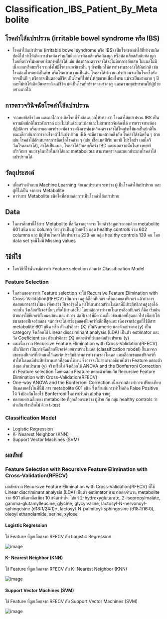 # Classification_IBS_Patient_By_Metabolite
## โรคลำไส้แปรปรวน (irritable bowel syndrome หรือ IBS)  
- โรคลำไส้แปรปรวน (irritable bowel syndrome หรือ IBS)  เป็นโรคของลำไส้ที่ทำงานผิดปกติไป ทำให้เกิดการปวดท้องร่วมกับมีอาการท้องเสียหรือท้องผูก หรือท้องเสียสลับกับท้องผูก โดยที่ตรวจไม่พบพยาธิสภาพที่ลำไส้ เช่น ส่องกล้องตรวจลำไส้จะไม่มีอาการอักเสบ ไม่แผลไม่มีเนื้องอกหรือมะเร็ง รวมทั้งไม่มีโรคของอวัยวะอื่น ๆ ที่จะมีผลให้การทำงานของลำไส้ผิดปกติ เช่นโรคต่อมไทรอยด์เป็นพิษ หรือโรคเบาหวานเป็นต้น โรคลำไส้ทำงานแปรปรวนจะเป็นโรคเรื้อรังอาจเป็นปี ๆ หรืออาจเป็นตลอดชีวิต เป็นโรคที่ไม่ทำให้สุขภาพเสื่อมโทรม แม้จะเป็นมาหลาย ๆ ปี และไม่ทำให้เกิดอันตรายถึงแก่ชีวิต แต่เป็นโรคที่สร้างความรำคาญ และความทุกข์ทรมานให้ผู้ป่วยอย่างมากได้ 
## การตรวจวินิจฉัยโรคลำไส้แปรปรวน
- จากพยาธิสรีรวิทยาและกลไกการเกิดโรคที่ซับซ้อนบอกให้ทราบว่า โรคลำไส้แปรปรวน IBS เป็นความผิดปกติในระดับเซลล์ มองไม่เห็นด้วยตาเปล่าและไม่สามารถจับต้องได้ การตรวจทางห้องปฏิบัติการ หรือภาพเอกซเรย์ช่องท้อง รวมถึงการส่องกล้องตรวจลำไส้ใหญ่จะให้ผลเป็นปกติในขณะเดียวกันอาการของโรคลำไส้แปรปรวน IBS จะมีความคล้ายคลึงกับ โรคลำไส้ชนิดอื่น ๆ ด้วย เช่น โรคลำไส้อักเสบจากการติดเชื้อโรคต่าง ๆ (เช่น เชื้อแบคทีเรีย พยาธิ โปรโตซัว เอชไอวี วัณโรคลงลำไส้), ลำไส้เป็นแผล, โรคลำไส้อักเสบเรื้อรัง IBD  และนอกจากนั้นในทางพยาธิสรีรวิทยา พบว่าจุลินทรีย์ในลำไส้และ metabolites สามารถตรวจและแยกประเภทโรคลำไส้แปรปรวนได้ 
## วัตถุประสงค์
- เพื่อสร้างตัวแบบ Machine Learning จำแนกประเภท ระหว่าง ผู้เป็นโรคลำไส้แปรปรวน และผู้ที่ไม่เป็น จากสาร Metabolite
- หาว่าสาร Metabolite ชนิดใดที่ส่งผลต่อการเป็นโรคลำไส้แปรปรวน
## Data
- ในการศึกษานี้ใช้สาร Metabolite ที่สกัดจากอุจจาระ โดยตัวข้อมูลประกอบด้วย metabolite 601 ชนิด และ column ที่ระบุว่าเป็นผู้ป่วยหรือ กลุ่ม healthy controls รวม 602 columns
และ มีผู้ป่วยโรคลำไส้แปรปรวน 229 คน กลุ่ม healthy controls 139 คน โดย data set ชุดนี้ไม่มี Missing values
## วิธีที่ใช้
- โดยวิธีที่ใช้นั้นจะมีการทำ Feature selection ก่อนเข้า Classification Model
### Feature Selection
- ในส่วนของการทำ Feature selection จะใช้ Recursive Feature Elimination with Cross-Validation(RFECV) เป็นการวนลูปเลือกฟีเจอร์ หรือกลุ่มของฟีเจอร์ แล้วทำการทดสอบการสร้างโมเด เพื่อหาว่า ฟีเจอร์ชุดใด ทำให้สามารถสร้างโมเดลที่มีประสิทธิภาพสูงสุดได้ จากนั้น จึงเลือกฟีเจอร์นั้นๆ เพื่อใช้งานต่อไป โดยหลักการทำงานในการเลือกฟีเจอร์ ก็คือ เริ่มต้นด้วยการใช้ฟีเจอร์ทั้งหมดก่อน และทำการ ตัดฟีเจอร์ที่มีความเกี่ยวข้องน้อยที่สุดออกไป เพื่อทำให้ขนาดของฟีเจอร์ลดลง จนกว่าจะได้มาซึ่งชุดของฟีเจอร์ที่เล็กที่สุดและ เนื่องจากข้อมูลที่ใช้มีสาร metabolite 601 ชนิด หรือ ตัวแปรอิสระ (X) เป็นNumeric และตัวแปรตาม (y) เป็น category จึงเลือกใช้ Linear discriminant analysis (LDA) เป็นตัว estimator และ วัด Coeficient ของ ตัวแปรอิสระ (X) แต่ละตัวที่ส่งผลต่อตัวแปรตาม (y)
- และเนื่องจาก Recursive Feature Elimination with Cross-Validation(RFECV) เป็นวิธีการ เป็นการคัดเลือกฟีเจอร์ด้วยการสร้างโมเดล (classification model) ขึ้นมาจากเซตของฟีเจอร์ที่กำหนดไว้และวัดประสิทธิภาพการทำงานของโมเดล และเลือกเซตของฟีเจอร์ที่ทำให้โมเดลมีประสิทธิภาพมากที่สุดมาใช้งาน ซึ่งอาจจะไม่สามารถอธิบายได้ว่า Feature แต่ละตัวส่งผล ตัวแปรตาม (y) จริงหรือไม่ จึงเลือกใช้ ANOVA and the Bonferroni Correction ทำ Feature selection โดยทดสอบ  Feature แต่ละตัวเทียบกับ Recursive Feature Elimination with Cross-Validation(RFECV)
- One-way ANOVA and the Bonferroni Correction เนื่องจากต้องทำการเปรียบเทียบกันหลายครั้งในที่นี้มี สาร metabolite 601 ชนิด ซึ่งเสี่ยงกับการทำให้เกิด False Positive ได้ จึงป้องกันโดยใช้ Bonferroni ในการปรับค่า alpha รายคู่ 
- ทดสอบค่าเฉลี่ยของ metabolite ที่ถูกเลือกระหว่าง ผู้ป่วย กับ กลุ่ม healthy controls ว่าต่างกันจริงหรือไม่ ด้วย t-test
### Classification Model
- Logistic Regression
- K- Nearest Neighbor (KNN)
- Support Vector Machines (SVM)
## ผลลัพธ์
### Feature Selection with Recursive Feature Elimination with Cross-Validation(RFECV) 
ผลลัพธ์จาก Recursive Feature Elimination with Cross-Validation(RFECV) ที่ใช้ Linear discriminant analysis (LDA) เป็นตัว estimator สามารถลดจำนวน metabolite จาก 601 ชนิดเหลือเพียง 10 ชนิดเท่านั้น
ได้แก่ 2-hydroxyglutarate, 2-isopropylmalate, gamma-glutamylleucine, glycine, glycylvaline, lactosyl-N-nervonoyl-sphingosine (d18:1/24:1)*, lactosyl-N-palmitoyl-sphingosine (d18:1/16:0), oleoyl ethanolamide, serine, xylose
#### Logistic Regression
ใช้ Feature ที่ถูกเลือกจาก RFECV กับ Logistic Regression

![image](https://github.com/kittipat7/Classification_IBS_Patient_By_Metabolite/assets/97491541/7875ec71-a6e7-47bc-ad83-b986760fc948)
#### K- Nearest Neighbor (KNN)
ใช้ Feature ที่ถูกเลือกจาก RFECV กับ K- Nearest Neighbor (KNN)

![image](https://github.com/kittipat7/Classification_IBS_Patient_By_Metabolite/assets/97491541/ab799a50-9b8b-4b07-87aa-42587e8a8d6f)
#### Support Vector Machines (SVM)
ใช้ Feature ที่ถูกเลือกจาก RFECV กับ Support Vector Machines (SVM)

![image](https://github.com/kittipat7/Classification_IBS_Patient_By_Metabolite/assets/97491541/c79ba454-5122-4642-a5d4-79d553b7d643)

